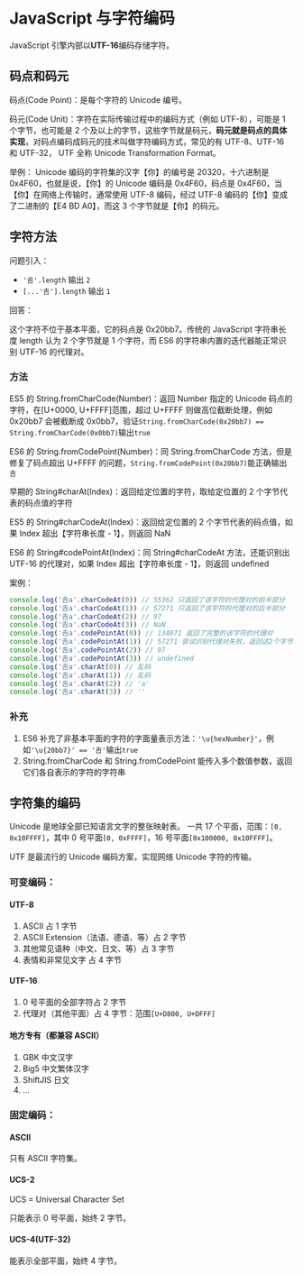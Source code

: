 # JavaScript 与字符编码

JavaScript 引擎内部以**UTF-16**编码存储字符。

## 码点和码元

码点(Code Point)：是每个字符的 Unicode 编号。

码元(Code Unit)：字符在实际传输过程中的编码方式（例如 UTF-8），可能是 1 个字节，也可能是 2 个及以上的字节，这些字节就是码元，**码元就是码点的具体实现**，对码点编码成码元的技术叫做字符编码方式，常见的有 UTF-8、UTF-16 和 UTF-32， UTF 全称 Unicode Transformation Format。

举例：
Unicode 编码的字符集的汉字【你】的编号是 20320，十六进制是 0x4F60，也就是说，【你】的 Unicode 编码是 0x4F60，码点是 0x4F60，当【你】在网络上传输时，通常使用 UTF-8 编码，经过 UTF-8 编码的【你】变成了二进制的【E4 BD A0】，而这 3 个字节就是【你】的码元。

## 字符方法

问题引入：

- `'𠮷'.length` 输出 `2`
- `[...'𠮷'].length` 输出 `1`

回答：

这个字符不位于基本平面，它的码点是 0x20bb7。传统的 JavaScript 字符串长度 length 认为 2 个字节就是 1 个字符，而 ES6 的字符串内置的迭代器能正常识别 UTF-16 的代理对。

### 方法

ES5 的 String.fromCharCode(Number)：返回 Number 指定的 Unicode 码点的字符，在[U+0000, U+FFFF]范围，超过 U+FFFF 则做高位截断处理，例如 0x20bb7 会被截断成 0x0bb7，验证`String.fromCharCode(0x20bb7) == String.fromCharCode(0x0bb7)`输出`true`

ES6 的 String.fromCodePoint(Number)：同 String.fromCharCode 方法，但是修复了码点超出 U+FFFF 的问题，`String.fromCodePoint(0x20bb7)`能正确输出`𠮷`

早期的 String#charAt(Index)：返回给定位置的字符，取给定位置的 2 个字节代表的码点值的字符

ES5 的 String#charCodeAt(Index)：返回给定位置的 2 个字节代表的码点值，如果 Index 超出【字符串长度 - 1】，则返回 NaN

ES6 的 String#codePointAt(Index)：同 String#charCodeAt 方法，还能识别出 UTF-16 的代理对，如果 Index 超出【字符串长度 - 1】，则返回 undefined

案例：

```js
console.log('𠮷a'.charCodeAt(0)) // 55362 只返回了该字符的代理对的前半部分
console.log('𠮷a'.charCodeAt(1)) // 57271 只返回了该字符的代理对的后半部分
console.log('𠮷a'.charCodeAt(2)) // 97
console.log('𠮷a'.charCodeAt(3)) // NaN
console.log('𠮷a'.codePointAt(0)) // 134071 返回了完整的该字符的代理对
console.log('𠮷a'.codePointAt(1)) // 57271 尝试识别代理对失败，返回这2个字节代表的码点
console.log('𠮷a'.codePointAt(2)) // 97
console.log('𠮷a'.codePointAt(3)) // undefined
console.log('𠮷a'.charAt(0)) // 乱码
console.log('𠮷a'.charAt(1)) // 乱码
console.log('𠮷a'.charAt(2)) // 'a'
console.log('𠮷a'.charAt(3)) // ''
```

### 补充

1. ES6 补充了非基本平面的字符的字面量表示方法：`'\u{hexNumber}'`，例如`'\u{20bb7}' == '𠮷'`输出`true`
2. String.fromCharCode 和 String.fromCodePoint 能传入多个数值参数，返回它们各自表示的字符的字符串

## 字符集的编码

Unicode 是地球全部已知语言文字的整张映射表。
一共 17 个平面，范围：`[0, 0x10FFFF]`，其中 0 号平面`[0, 0xFFFF]`，16 号平面`[0x100000, 0x10FFFF]`。

UTF 是最流行的 Unicode 编码方案，实现网络 Unicode 字符的传输。

### 可变编码：

#### UTF-8

1. ASCII 占 1 字节
2. ASCII Extension（法语、德语、等）占 2 字节
3. 其他常见语种（中文、日文、等）占 3 字节
4. 表情和非常见文字 占 4 字节

#### UTF-16

1. 0 号平面的全部字符占 2 字节
2. 代理对（其他平面）占 4 字节：范围`[U+D800, U+DFFF]`

#### 地方专有（都兼容 ASCII）

1. GBK 中文汉字
2. Big5 中文繁体汉字
3. ShiftJIS 日文
4. ...

### 固定编码：

#### ASCII

只有 ASCII 字符集。

#### UCS-2

UCS = Universal Character Set

只能表示 0 号平面，始终 2 字节。

#### UCS-4(UTF-32)

能表示全部平面，始终 4 字节。
